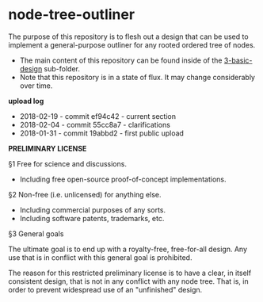 
node-tree-outliner
===============

The purpose of this repository is to flesh out a design that can be used to
implement a general-purpose outliner for any rooted ordered tree of nodes.

* The main content of this repository can be found inside of the
  [3-basic-design](./3-basic-design) sub-folder.
* Note that this repository is in a state of flux.
  It may change considerably over time.

**upload log**

* 2018-02-19 - commit ef94c42 - current section
* 2018-02-04 - commit 55cc8a7 - clarifications
* 2018-01-31 - commit 19abbd2 - first public upload

**PRELIMINARY LICENSE**

§1 Free for science and discussions.

* Including free open-source proof-of-concept implementations.

§2 Non-free (i.e. unlicensed) for anything else.

* Including commercial purposes of any sorts.
* Including software patents, trademarks, etc.

§3 General goals

The ultimate goal is to end up with a royalty-free, free-for-all design.
Any use that is in conflict with this general goal is prohibited.

The reason for this restricted preliminary license is to have a clear, in
itself consistent design, that is not in any conflict with any node tree.
That is, in order to prevent widespread use of an "unfinished" design.
